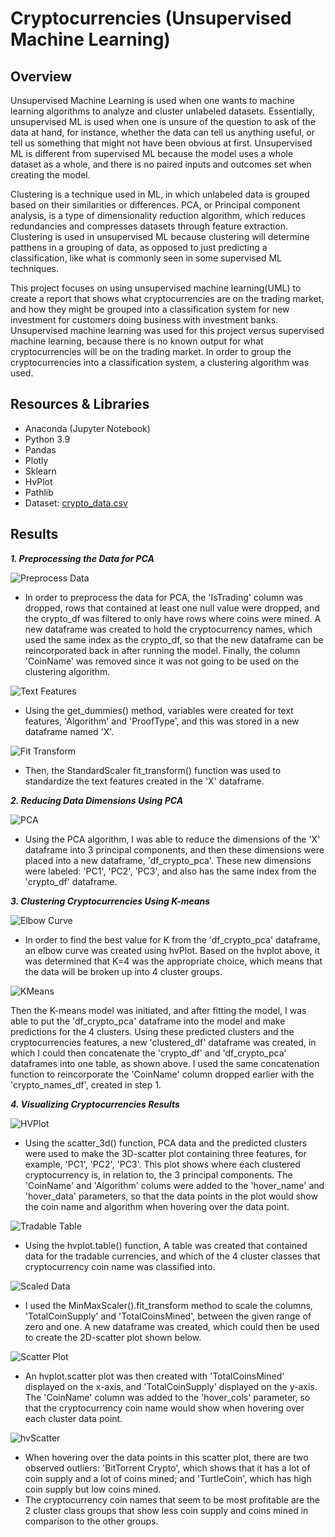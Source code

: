 # Cryptocurrencies (Unsupervised Machine Learning)

## Overview 

Unsupervised Machine Learning is used when one wants to machine learning algorithms to analyze and cluster unlabeled datasets. Essentially, unsupervised ML is used when one is unsure of the question to ask of the data at hand, for instance, whether the data can tell us anything useful, or tell us something that might not have been obvious at first. Unsupervised ML is different from supervised ML because the model uses a whole dataset as a whole, and there is no paired inputs and outcomes set when creating the model. 

Clustering is a technique used in ML, in which unlabeled data is grouped based on their similarities or differences. PCA, or Principal component analysis, is a type of dimensionality reduction algorithm, which reduces redundancies and compresses datasets through feature extraction. Clustering is used in unsupervised ML because clustering will determine patthens in a grouping of data, as opposed to just predicting a classification, like what is commonly seen in some supervised ML techniques. 

This project focuses on using unsupervised machine learning(UML) to create a report that shows what cryptocurrencies are on the trading market, and how they might be grouped into a classification system for new investment for customers doing business with investment banks. Unsupervised machine learning was used for this project versus supervised machine learning, because there is no known output for what cryptocurrencies will be on the trading market. In order to group the cryptocurrencies into a classification system, a clustering algorithm was used. 

## Resources & Libraries

* Anaconda (Jupyter Notebook)
* Python 3.9
* Pandas 
* Plotly
* Sklearn
* HvPlot 
* Pathlib 
* Dataset: [crypto_data.csv](https://github.com/Lucky777b/Cryptocurrencies/blob/main/Resources/crypto_data.csv)

## Results 

***1. Preprocessing the Data for PCA***

![Preprocess Data](https://github.com/Lucky777b/Cryptocurrencies/blob/main/Resources/cluster_cryptoDF.png)

* In order to preprocess the data for PCA, the 'IsTrading' column was dropped, rows that contained at least one null value were dropped, and the crypto_df was filtered to only have rows where coins were mined. A new dataframe was created to hold the cryptocurrency names, which used the same index as the crypto_df, so that the new dataframe can be reincorporated back in after running the model. Finally, the column 'CoinName' was removed since it was not going to be used on the clustering algorithm.

![Text Features](https://github.com/Lucky777b/Cryptocurrencies/blob/main/Resources/text_features.png)

* Using the get_dummies() method, variables were created for text features, 'Algorithm' and 'ProofType', and this was stored in a new dataframe named 'X'. 

![Fit Transform](https://github.com/Lucky777b/Cryptocurrencies/blob/main/Resources/fit_transform.png)

* Then, the StandardScaler fit_transform() function was used to standardize the text features created in the 'X' dataframe.

***2. Reducing Data Dimensions Using PCA***

![PCA](https://github.com/Lucky777b/Cryptocurrencies/blob/main/Resources/PCA.png)

* Using the PCA algorithm, I was able to reduce the dimensions of the 'X' dataframe into 3 principal components, and then these dimensions were placed into a new dataframe, 'df_crypto_pca'. These new dimensions were labeled: 'PC1', 'PC2', 'PC3', and also has the same index from the 'crypto_df' dataframe.

***3. Clustering Cryptocurrencies Using K-means***

![Elbow Curve](https://github.com/Lucky777b/Cryptocurrencies/blob/main/Resources/elbow_curve.png)

* In order to find the best value for K from the 'df_crypto_pca' dataframe, an elbow curve was created using hvPlot. Based on the hvplot above, it was determined that K=4 was the appropriate choice, which means that the data will be broken up into 4 cluster groups. 

![KMeans](https://github.com/Lucky777b/Cryptocurrencies/blob/main/Resources/K_means.png)

Then the K-means model was initiated, and after fitting the model, I was able to put the 'df_crypto_pca' dataframe into the model and make predictions for the 4 clusters. Using these predicted clusters and the cryptocurrencies features, a new 'clustered_df' dataframe was created, in which I could then concatenate the 'crypto_df' and 'df_crypto_pca' dataframes into one table, as shown above. I used the same concatenation function to reincorporate the 'CoinName' column dropped earlier with the 'crypto_names_df', created in step 1. 

***4. Visualizing Cryptocurrencies Results***

![HVPlot](https://github.com/Lucky777b/Cryptocurrencies/blob/main/Resources/3Dscatter_clusters.png)

* Using the scatter_3d() function, PCA data and the predicted clusters were used to make the 3D-scatter plot containing three features, for example, 'PC1', 'PC2', 'PC3'. This plot shows where each clustered cryptocurrency is, in relation to, the 3 principal components. The 'CoinName' and 'Algorithm' colums were added to the 'hover_name' and 'hover_data' parameters, so that the data points in the plot would show the coin name and algorithm when hovering over the data point.

![Tradable Table](https://github.com/Lucky777b/Cryptocurrencies/blob/main/Resources/tradable_cryptoTable.png)

* Using the hvplot.table() function, A table was created that contained data for the tradable currencies, and which of the 4 cluster classes that cryptocurrency coin name was classified into. 

![Scaled Data](https://github.com/Lucky777b/Cryptocurrencies/blob/main/Resources/clustered_df_scaled.png)

* I used the MinMaxScaler().fit_transform method to scale the columns, 'TotalCoinSupply' and 'TotalCoinsMined', between the given range of zero and one. A new dataframe was created, which could then be used to create the 2D-scatter plot shown below. 

![Scatter Plot](https://github.com/Lucky777b/Cryptocurrencies/blob/main/Resources/plot_df_scatter.png)

* An hvplot.scatter plot was then created with 'TotalCoinsMined' displayed on the x-axis, and 'TotalCoinSupply' displayed on the y-axis. The 'CoinName' column was added to the 'hover_cols' parameter, so that the cryptocurrency coin name would show when hovering over each cluster data point.

![hvScatter](https://github.com/Lucky777b/Cryptocurrencies/blob/main/Resources/hvPlot_scatter.png)

* When hovering over the data points in this scatter plot, there are two observed outliers: 'BitTorrent Crypto', which shows that it has a lot of coin supply and a lot of coins mined; and 'TurtleCoin', which has high coin supply but low coins mined. 
* The cryptocurrency coin names that seem to be most profitable are the 2 cluster class groups that show less coin supply and coins mined in comparison to the other groups. 
 